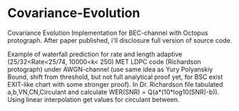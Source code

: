 # Covariance-Evolution

Covariance Evolution Implementation for BEC-channel with Octopus protograph. After paper published, i'll disclosure full version of source code.

Example of waterfall prediction for rate and length adaptive (25/32<Rate<25/74, 10000<k< 250) MET LDPC code (Richardson protograph) under AWGN-channel (use same idea as Yury Polyanskiy Bound, shift from threshold, but not full analytical proof yet, for BSC exist EXIT-like chart with some stronger proof). In Dr. Richardson file tabulated a,b,VN,CN,Circulant and calculate WER(SNR) = Q(a*(10*log10(SNR)-b)). Using linear interpolation get values for circulant between.
